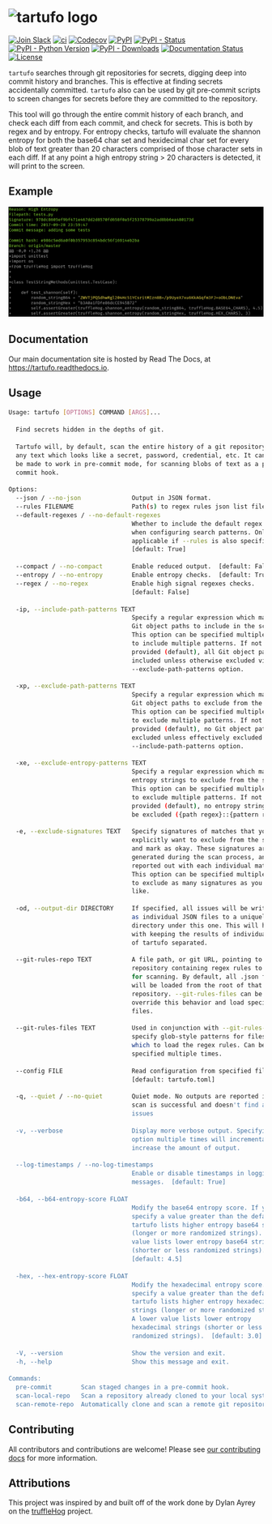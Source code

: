 # ![tartufo logo](docs/source/_static/img/tartufo.png)

[![Join Slack](https://img.shields.io/badge/Join%20us%20on-Slack-e01563.svg)](https://www.godaddy.com/engineering/slack/)
[![ci](https://github.com/godaddy/tartufo/workflows/ci/badge.svg)](https://github.com/godaddy/tartufo/actions?query=workflow%3Aci)
[![Codecov](https://img.shields.io/codecov/c/github/godaddy/tartufo)](https://codecov.io/gh/godaddy/tartufo)
[![PyPI](https://img.shields.io/pypi/v/tartufo)](https://pypi.org/project/tartufo/)
[![PyPI - Status](https://img.shields.io/pypi/status/tartufo)](https://pypi.org/project/tartufo/)
[![PyPI - Python Version](https://img.shields.io/pypi/pyversions/tartufo)](https://pypi.org/project/tartufo/)
[![PyPI - Downloads](https://img.shields.io/pypi/dm/tartufo)](https://pypi.org/project/tartufo/)
[![Documentation Status](https://readthedocs.org/projects/tartufo/badge/?version=latest)](https://tartufo.readthedocs.io/en/latest/?badge=latest)
[![License](https://img.shields.io/github/license/godaddy/tartufo)](https://github.com/godaddy/tartufo/blob/main/LICENSE)

`tartufo` searches through git repositories for secrets, digging deep into
commit history and branches. This is effective at finding secrets accidentally
committed. `tartufo` also can be used by git pre-commit scripts to screen
changes for secrets before they are committed to the repository.

This tool will go through the entire commit history of each branch, and check
each diff from each commit, and check for secrets. This is both by regex and by
entropy. For entropy checks, tartufo will evaluate the shannon entropy for both
the base64 char set and hexidecimal char set for every blob of text greater
than 20 characters comprised of those character sets in each diff. If at any
point a high entropy string > 20 characters is detected, it will print to the
screen.

## Example

![Example Issue](docs/source/_static/img/example_issue.png)

## Documentation

Our main documentation site is hosted by Read The Docs, at
<https://tartufo.readthedocs.io>.

## Usage

```bash
Usage: tartufo [OPTIONS] COMMAND [ARGS]...

  Find secrets hidden in the depths of git.

  Tartufo will, by default, scan the entire history of a git repository for
  any text which looks like a secret, password, credential, etc. It can also
  be made to work in pre-commit mode, for scanning blobs of text as a pre-
  commit hook.

Options:
  --json / --no-json              Output in JSON format.
  --rules FILENAME                Path(s) to regex rules json list file(s).
  --default-regexes / --no-default-regexes
                                  Whether to include the default regex list
                                  when configuring search patterns. Only
                                  applicable if --rules is also specified.
                                  [default: True]

  --compact / --no-compact        Enable reduced output.  [default: False]
  --entropy / --no-entropy        Enable entropy checks.  [default: True]
  --regex / --no-regex            Enable high signal regexes checks.
                                  [default: False]

  -ip, --include-path-patterns TEXT
                                  Specify a regular expression which matches
                                  Git object paths to include in the scan.
                                  This option can be specified multiple times
                                  to include multiple patterns. If not
                                  provided (default), all Git object paths are
                                  included unless otherwise excluded via the
                                  --exclude-path-patterns option.

  -xp, --exclude-path-patterns TEXT
                                  Specify a regular expression which matches
                                  Git object paths to exclude from the scan.
                                  This option can be specified multiple times
                                  to exclude multiple patterns. If not
                                  provided (default), no Git object paths are
                                  excluded unless effectively excluded via the
                                  --include-path-patterns option.

  -xe, --exclude-entropy-patterns TEXT
                                  Specify a regular expression which matches
                                  entropy strings to exclude from the scan.
                                  This option can be specified multiple times
                                  to exclude multiple patterns. If not
                                  provided (default), no entropy strings will
                                  be excluded ({path regex}::{pattern regex}).

  -e, --exclude-signatures TEXT   Specify signatures of matches that you
                                  explicitly want to exclude from the scan,
                                  and mark as okay. These signatures are
                                  generated during the scan process, and
                                  reported out with each individual match.
                                  This option can be specified multiple times,
                                  to exclude as many signatures as you would
                                  like.

  -od, --output-dir DIRECTORY     If specified, all issues will be written out
                                  as individual JSON files to a uniquely named
                                  directory under this one. This will help
                                  with keeping the results of individual runs
                                  of tartufo separated.

  --git-rules-repo TEXT           A file path, or git URL, pointing to a git
                                  repository containing regex rules to be used
                                  for scanning. By default, all .json files
                                  will be loaded from the root of that
                                  repository. --git-rules-files can be used to
                                  override this behavior and load specific
                                  files.

  --git-rules-files TEXT          Used in conjunction with --git-rules-repo,
                                  specify glob-style patterns for files from
                                  which to load the regex rules. Can be
                                  specified multiple times.

  --config FILE                   Read configuration from specified file.
                                  [default: tartufo.toml]

  -q, --quiet / --no-quiet        Quiet mode. No outputs are reported if the
                                  scan is successful and doesn't find any
                                  issues

  -v, --verbose                   Display more verbose output. Specifying this
                                  option multiple times will incrementally
                                  increase the amount of output.

  --log-timestamps / --no-log-timestamps
                                  Enable or disable timestamps in logging
                                  messages.  [default: True]

  -b64, --b64-entropy-score FLOAT
                                  Modify the base64 entropy score. If you
                                  specify a value greater than the default,
                                  tartufo lists higher entropy base64 strings
                                  (longer or more randomized strings). A lower
                                  value lists lower entropy base64 strings
                                  (shorter or less randomized strings).
                                  [default: 4.5]

  -hex, --hex-entropy-score FLOAT
                                  Modify the hexadecimal entropy score. If you
                                  specify a value greater than the default,
                                  tartufo lists higher entropy hexadecimal
                                  strings (longer or more randomized strings).
                                  A lower value lists lower entropy
                                  hexadecimal strings (shorter or less
                                  randomized strings).  [default: 3.0]

  -V, --version                   Show the version and exit.
  -h, --help                      Show this message and exit.

Commands:
  pre-commit        Scan staged changes in a pre-commit hook.
  scan-local-repo   Scan a repository already cloned to your local system.
  scan-remote-repo  Automatically clone and scan a remote git repository.

```

## Contributing

All contributors and contributions are welcome! Please see [our contributing
docs] for more information.

## Attributions

This project was inspired by and built off of the work done by Dylan Ayrey on
the [truffleHog] project.

[our contributing docs]: https://tartufo.readthedocs.io/en/latest/CONTRIBUTING.html
[pre-commit]: https://pre-commit.com/
[truffleHog]: https://github.com/dxa4481/truffleHog
